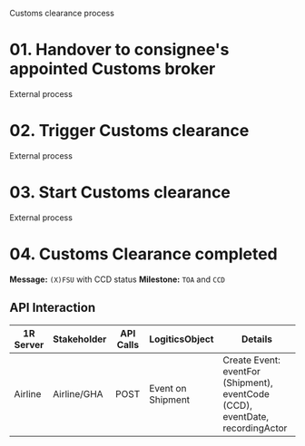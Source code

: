 Customs clearance process

# 01. Handover to consignee's appointed Customs broker

External process

# 02. Trigger Customs clearance

External process

# 03. Start Customs clearance

External process

# 04. Customs Clearance completed

**Message:** `(X)FSU` with CCD status
**Milestone:** `TOA` and `CCD`

## API Interaction

| 1R Server | Stakeholder | API Calls | LogiticsObject | Details |
| --- | --- | --- | --- | --- |
| Airline | Airline/GHA | POST | Event on Shipment | Create Event: eventFor (Shipment), eventCode (CCD), eventDate, recordingActor |
